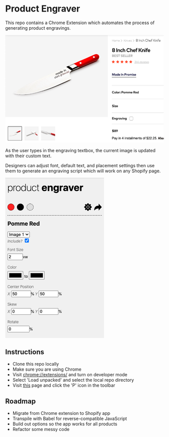 # Product Engraver

This repo contains a Chrome Extension which automates the process of generating product engravings.

![engraver screenshot](https://github.com/trevoruptain/made-in-coding-challenge/blob/master/images/Screen%20Shot%202020-07-13%20at%208.13.06%20AM.png)

As the user types in the engraving textbox, the current image is updated with their custom text.

Designers can adjust font, default text, and placement settings then use them to generate an engraving script which will work on any Shopify page.

![engraver popup screenshot](https://github.com/trevoruptain/made-in-coding-challenge/blob/master/images/Screen%20Shot%202020-07-13%20at%208.22.45%20AM.png?raw=true)

## Instructions

* Clone this repo locally
* Make sure you are using Chrome
* Visit [chrome://extensions/](chrome://extensions/) and turn on developer mode
* Select 'Load unpacked' and select the local repo directory
* Visit [this](https://madeincookware.com/products/8-inch-chef-knife) page and click the 'P' icon in the toolbar

## Roadmap

* Migrate from Chrome extension to Shopify app
* Transpile with Babel for reverse-compatible JavaScript
* Build out options so the app works for all products
* Refactor some messy code
